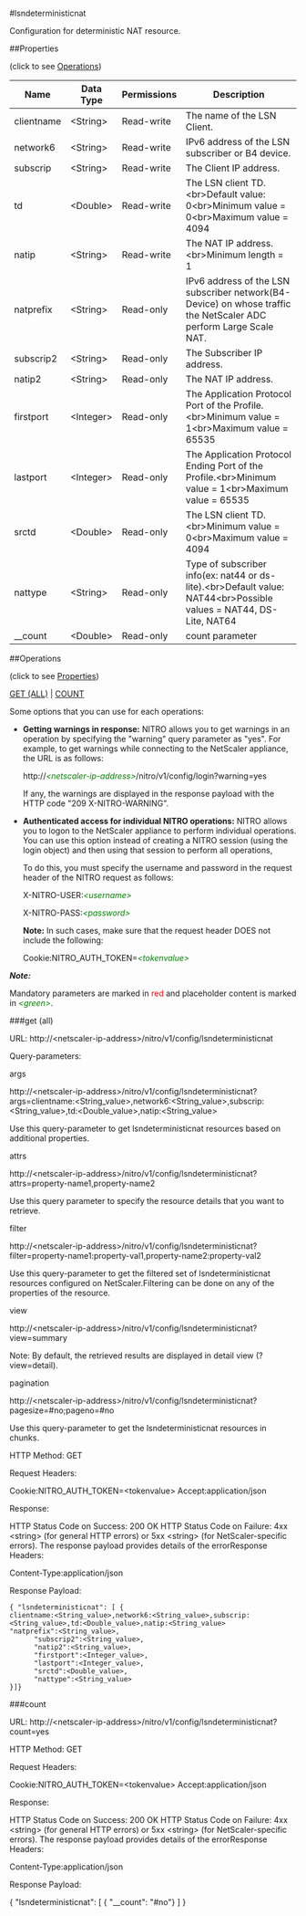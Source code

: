 #lsndeterministicnat

Configuration for deterministic NAT resource.


##Properties 
<span>(click to see [Operations](#operations))</span>


<table><thead><tr><th>Name</th><th> Data Type</th><th> Permissions</th><th>Description</th></tr></thead><tbody><tr><td>clientname</td><td>&lt;String></td><td>Read-write</td><td>The name of the LSN Client.</td><tr><tr><td>network6</td><td>&lt;String></td><td>Read-write</td><td>IPv6 address of the LSN subscriber or B4 device.</td><tr><tr><td>subscrip</td><td>&lt;String></td><td>Read-write</td><td>The Client IP address.</td><tr><tr><td>td</td><td>&lt;Double></td><td>Read-write</td><td>The LSN client TD.&lt;br>Default value: 0&lt;br>Minimum value = 0&lt;br>Maximum value = 4094</td><tr><tr><td>natip</td><td>&lt;String></td><td>Read-write</td><td>The NAT IP address.&lt;br>Minimum length = 1</td><tr><tr><td>natprefix</td><td>&lt;String></td><td>Read-only</td><td>IPv6 address of the LSN subscriber network(B4-Device) on whose traffic the NetScaler ADC perform Large Scale NAT.</td><tr><tr><td>subscrip2</td><td>&lt;String></td><td>Read-only</td><td>The Subscriber IP address.</td><tr><tr><td>natip2</td><td>&lt;String></td><td>Read-only</td><td>The NAT IP address.</td><tr><tr><td>firstport</td><td>&lt;Integer></td><td>Read-only</td><td>The Application Protocol Port of the Profile.&lt;br>Minimum value = 1&lt;br>Maximum value = 65535</td><tr><tr><td>lastport</td><td>&lt;Integer></td><td>Read-only</td><td>The Application Protocol Ending Port of the Profile.&lt;br>Minimum value = 1&lt;br>Maximum value = 65535</td><tr><tr><td>srctd</td><td>&lt;Double></td><td>Read-only</td><td>The LSN client TD.&lt;br>Minimum value = 0&lt;br>Maximum value = 4094</td><tr><tr><td>nattype</td><td>&lt;String></td><td>Read-only</td><td>Type of subscriber info(ex: nat44 or ds-lite).&lt;br>Default value: NAT44&lt;br>Possible values = NAT44, DS-Lite, NAT64</td><tr><tr><td>__count</td><td>&lt;Double></td><td>Read-only</td><td>count parameter</td><tr></tbody></table>
##Operations 
<span>(click to see [Properties](#properties))</span>


[GET (ALL)](#get-(all)) | [COUNT](#count)


Some options that you can use for each operations:
<ul><li><p><b>Getting warnings in response:</b> NITRO allows you to get warnings in an operation by specifying the "warning" query parameter as "yes". For example, to get warnings while connecting to the NetScaler appliance, the URL is as follows:</p><p>http://<span style="color:green;font-style:italic;">&lt;netscaler-ip-address&gt;</span>/nitro/v1/config/login?warning=yes</p><p>If any, the warnings are displayed in the response payload with the HTTP code "209 X-NITRO-WARNING".</p></li><li><p><b>Authenticated access for individual NITRO operations:</b> NITRO allows you to logon to the NetScaler appliance to perform individual operations. You can use this option instead of creating a NITRO session (using the login object) and then using that session to perform all operations,</p><p>To do this, you must specify the username and password in the request header of the NITRO request as follows:</p><p>X-NITRO-USER:<span style="color:green;font-style:italic;">&lt;username&gt;</span></p><p>X-NITRO-PASS:<span style="color:green;font-style:italic;">&lt;password&gt;</span></p><p><b>Note:</b> In such cases, make sure that the request header DOES not include the following:</p><p>Cookie:NITRO_AUTH_TOKEN=<span style="color:green;font-style:italic;">&lt;tokenvalue&gt;</span></p></li></ul>



***Note:*** 
Mandatory parameters are marked in <span style="color:#FF0000;">red</span> and placeholder content is marked in <span style="color:green;font-style:italic">&lt;green&gt;</span>.

###get (all)



URL: http://&lt;netscaler-ip-address&gt;/nitro/v1/config/lsndeterministicnat
Query-parameters:
args
http://&lt;netscaler-ip-address&gt;/nitro/v1/config/lsndeterministicnat?args=clientname:&lt;String_value&gt;,network6:&lt;String_value&gt;,subscrip:&lt;String_value&gt;,td:&lt;Double_value&gt;,natip:&lt;String_value&gt;
Use this query-parameter to get lsndeterministicnat resources based on additional properties.


attrs
http://&lt;netscaler-ip-address&gt;/nitro/v1/config/lsndeterministicnat?attrs=property-name1,property-name2
Use this query parameter to specify the resource details that you want to retrieve.


filter
http://&lt;netscaler-ip-address&gt;/nitro/v1/config/lsndeterministicnat?filter=property-name1:property-val1,property-name2:property-val2
Use this query-parameter to get the filtered set of lsndeterministicnat resources configured on NetScaler.Filtering can be done on any of the properties of the resource.


view
http://&lt;netscaler-ip-address&gt;/nitro/v1/config/lsndeterministicnat?view=summary
Note: By default, the retrieved results are displayed in detail view (?view=detail).


pagination
http://&lt;netscaler-ip-address&gt;/nitro/v1/config/lsndeterministicnat?pagesize=#no;pageno=#no
Use this query-parameter to get the lsndeterministicnat resources in chunks.



HTTP Method: GET
Request Headers:

Cookie:NITRO_AUTH_TOKEN=&lt;tokenvalue&gt;Accept:application/json

Response:
HTTP Status Code on Success: 200 OKHTTP Status Code on Failure: 4xx &lt;string&gt; (for general HTTP errors) or 5xx &lt;string&gt; (for NetScaler-specific errors). The response payload provides details of the errorResponse Headers:

Content-Type:application/json

Response Payload: ```{ "lsndeterministicnat": [ {clientname:<String_value>,network6:<String_value>,subscrip:<String_value>,td:<Double_value>,natip:<String_value>      "natprefix":<String_value>,      "subscrip2":<String_value>,      "natip2":<String_value>,      "firstport":<Integer_value>,      "lastport":<Integer_value>,      "srctd":<Double_value>,      "nattype":<String_value>}]}```



###count



URL: http://&lt;netscaler-ip-address&gt;/nitro/v1/config/lsndeterministicnat?count=yes
HTTP Method: GET
Request Headers:

Cookie:NITRO_AUTH_TOKEN=&lt;tokenvalue&gt;Accept:application/json

Response:
HTTP Status Code on Success: 200 OKHTTP Status Code on Failure: 4xx &lt;string&gt; (for general HTTP errors) or 5xx &lt;string&gt; (for NetScaler-specific errors). The response payload provides details of the errorResponse Headers:

Content-Type:application/json

Response Payload: 
{ "lsndeterministicnat": [ { "__count": "#no"} ] }


